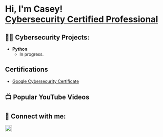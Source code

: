 <h1>Hi, I'm Casey! <br/><a href="https://github.com/caseypineda" <a href="https://www.linkedin.com/in/caseypineda/">Cybersecurity Certified Professional</a>

<h2>👨‍💻 Cybersecurity Projects:</h2>

- <b>Python</b>
  - In progress.

<h2> Certifications </h2>

- [Google Cybersecurity Certificate](https://coursera.org/share/f2f5900e0ce60cf6cf2491a838705077)


<h2>📺 Popular YouTube Videos</h2>


<h2> 🤳 Connect with me:</h2>

[<img align="left" alt="CaseyPineda | LinkedIn" width="22px" src="https://cdn.jsdelivr.net/npm/simple-icons@v3/icons/linkedin.svg" />][linkedin]

[linkedin]: https://linkedin.com/in/caseypineda

<!--
**caseypineda** is a ✨ _special_ ✨ repository because its `README.md` (this file) appears on your GitHub profile.

Here are some ideas to get you started:

- 🔭 I’m currently working on ...
- 🌱 I’m currently learning ...
- 👯 I’m looking to collaborate on ...
- 🤔 I’m looking for help with ...
- 💬 Ask me about ...
- 📫 How to reach me: ...
- 😄 Pronouns: ...
- ⚡ Fun fact: ...
-->
